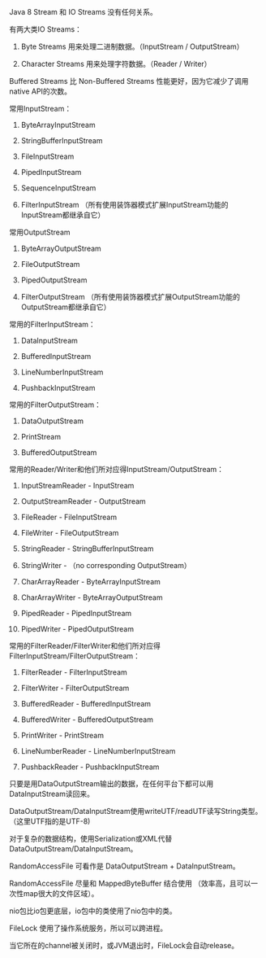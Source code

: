 Java 8 Stream 和 IO Streams 没有任何关系。

有两大类IO Streams：

1. Byte Streams 用来处理二进制数据。（InputStream / OutputStream）

2. Character Streams 用来处理字符数据。（Reader / Writer）

Buffered Streams 比 Non-Buffered Streams 性能更好，因为它减少了调用native API的次数。

常用InputStream：

1. ByteArrayInputStream

2. StringBufferInputStream

3. FileInputStream

4. PipedInputStream

5. SequenceInputStream

6. FilterInputStream （所有使用装饰器模式扩展InputStream功能的InputStream都继承自它）

常用OutputStream

1. ByteArrayOutputStream

2. FileOutputStream

3. PipedOutputStream

4. FilterOutputStream （所有使用装饰器模式扩展OutputStream功能的OutputStream都继承自它）

常用的FilterInputStream：

1. DataInputStream

2. BufferedInputStream

3. LineNumberInputStream

4. PushbackInputStream

常用的FilterOutputStream：

1. DataOutputStream

2. PrintStream

3. BufferedOutputStream

常用的Reader/Writer和他们所对应得InputStream/OutputStream：

1. InputStreamReader - InputStream

2. OutputStreamReader - OutputStream

3. FileReader - FileInputStream

4. FileWriter - FileOutputStream

5. StringReader - StringBufferInputStream

6. StringWriter - （no corresponding OutputStream）

7. CharArrayReader - ByteArrayInputStream

8. CharArrayWriter - ByteArrayOutputStream

9. PipedReader - PipedInputStream

10. PipedWriter - PipedOutputStream

常用的FilterReader/FilterWriter和他们所对应得FilterInputStream/FilterOutputStream：

1. FilterReader - FilterInputStream

2. FilterWriter - FilterOutputStream

3. BufferedReader - BufferedInputStream

4. BufferedWriter - BufferedOutputStream

5. PrintWriter - PrintStream

6. LineNumberReader - LineNumberInputStream

7. PushbackReader - PushbackInputStream

只要是用DataOutputStream输出的数据，在任何平台下都可以用DataInputStream读回来。

DataOutputStream/DataInputStream使用writeUTF/readUTF读写String类型。（这里UTF指的是UTF-8)

对于复杂的数据结构，使用Serialization或XML代替DataOutputStream/DataInputStream。

RandomAccessFile 可看作是 DataOutputStream + DataInputStream。

RandomAccessFile 尽量和 MappedByteBuffer 结合使用 （效率高，且可以一次性map很大的文件区域）。

nio包比io包更底层，io包中的类使用了nio包中的类。

FileLock 使用了操作系统服务，所以可以跨进程。

当它所在的channel被关闭时，或JVM退出时，FileLock会自动release。